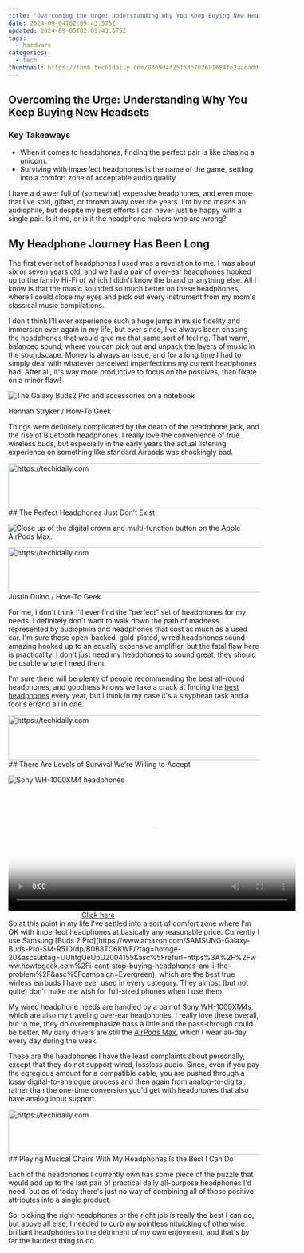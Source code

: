 ```yaml
---
title: "Overcoming the Urge: Understanding Why You Keep Buying New Headsets"
date: 2024-09-04T02:09:43.575Z
updated: 2024-09-05T02:09:43.575Z
tags:
  - hardware
categories:
  - tech
thumbnail: https://thmb.techidaily.com/03b9d4f25f53b702691684fe2aacadda124f8e51ce8909742113d79362ddfedd.jpg
---
```


## Overcoming the Urge: Understanding Why You Keep Buying New Headsets

### Key Takeaways

* When it comes to headphones, finding the perfect pair is like chasing a unicorn.
* Surviving with imperfect headphones is the name of the game, settling into a comfort zone of acceptable audio quality.

 I have a drawer full of (somewhat) expensive headphones, and even more that I've sold, gifted, or thrown away over the years. I'm by no means an audiophile, but despite my best efforts I can never just be happy with a single pair. Is it me, or is it the headphone makers who are wrong?

##  My Headphone Journey Has Been Long

 The first ever set of headphones I used was a revelation to me. I was about six or seven years old, and we had a pair of over-ear headphones hooked up to the family Hi-Fi of which I didn't know the brand or anything else. All I know is that the music sounded so much better on these headphones, where I could close my eyes and pick out every instrument from my mom's classical music compilations.

 I don't think I'll ever experience such a huge jump in music fidelity and immersion ever again in my life, but ever since, I've always been chasing the headphones that would give me that same sort of feeling. That warm, balanced sound, where you can pick out and unpack the layers of music in the soundscape. Money is always an issue, and for a long time I had to simply deal with whatever perceived imperfections my current headphones had. After all, it's way more productive to focus on the positives, than fixate on a minor flaw!

![The Galaxy Buds2 Pro and accessories on a notebook](https://static1.howtogeekimages.com/wordpress/wp-content/uploads/2023/07/52989256439_baaf4e146b_o.jpg) 

Hannah Stryker / How-To Geek

 Things were definitely complicated by the death of the headphone jack, and the rise of Bluetooth headphones. I really love the convenience of true wireless buds, but especially in the early years the actual listening experience on something like standard Airpods was shockingly bad.

<!-- affiliate ads begin -->
<a href="https://aligracehair.sjv.io/c/5597632/2027181/19272" target="_top" id="2027181">
  <img src="//a.impactradius-go.com/display-ad/19272-2027181" border="0" alt="https://techidaily.com" width="728" height="90"/>
</a>
<img height="0" width="0" src="https://aligracehair.sjv.io/i/5597632/2027181/19272" style="position:absolute;visibility:hidden;" border="0" />
<!-- affiliate ads end -->
##  The Perfect Headphones Just Don’t Exist

![Close up of the digital crown and multi-function button on the Apple AirPods Max.](https://static1.howtogeekimages.com/wordpress/wp-content/uploads/2024/04/52721255122_8971c2e4f1_o.jpg) 

<!-- affiliate ads begin -->
<a href="https://aligracehair.sjv.io/c/5597632/2006919/19272" target="_top" id="2006919">
  <img src="//a.impactradius-go.com/display-ad/19272-2006919" border="0" alt="https://techidaily.com" width="728" height="90"/>
</a>
<img height="0" width="0" src="https://aligracehair.sjv.io/i/5597632/2006919/19272" style="position:absolute;visibility:hidden;" border="0" />
<!-- affiliate ads end -->
Justin Duino / How-To Geek

 For me, I don't think I'll ever find the "perfect" set of headphones for my needs. I definitely don't want to walk down the path of madness represented by audiophilia and headphones that cost as much as a used car. I'm sure those open-backed, gold-plated, wired headphones sound amazing hooked up to an equally expensive amplifier, but the fatal flaw here is practicality. I don't just need my headphones to sound great, they should be usable where I need them.

 I'm sure there will be plenty of people recommending the best all-round headphones, and goodness knows we take a crack at finding the [best headphones](https://mondly-stories.techidaily.com/perfezionamento-dei-numeri-italiani-per-la-comunicazione-da-1-1000/) every year, but I think in my case it's a sisyphean task and a fool's errand all in one.

<!-- affiliate ads begin -->
<a href="https://aligracehair.sjv.io/c/5597632/1938721/19272" target="_top" id="1938721">
  <img src="//a.impactradius-go.com/display-ad/19272-1938721" border="0" alt="https://techidaily.com" width="728" height="90"/>
</a>
<img height="0" width="0" src="https://aligracehair.sjv.io/i/5597632/1938721/19272" style="position:absolute;visibility:hidden;" border="0" />
<!-- affiliate ads end -->
##  There Are Levels of Survival We’re Willing to Accept

![Sony WH-1000XM4 headphones](https://static1.howtogeekimages.com/wordpress/wp-content/uploads/2022/06/Sony-WH-1000XM4.jpg) 

<!-- affiliate ads begin -->
<span id="1983551">
					<video width="576" height="240" style="cursor:pointer"
           poster="//a.impactradius-go.com/display-clicktoplayimage/1983551.png"
           onclick="if(!this.playClicked){this.play();this.setAttribute('controls',true);this.playClicked=true;}">
	   <source src="//a.impactradius-go.com/display-ad/22993-1983551">
	   <img src="//a.impactradius-go.com/display-clicktoplayimage/1983551.png" style="border: none; height: 100%; width: 100%; object-fit: contain">
	</video>
	<div style="width:360px;text-align:center"><a href="javascript:window.open(decodeURIComponent('https%3A%2F%2Fhomestyler.sjv.io%2Fc%2F5597632%2F1983551%2F22993'), '_blank');void(0);">Click here</a></div>
</span>
<img height="0" width="0" src="https://imp.pxf.io/i/5597632/1983551/22993" style="position:absolute;visibility:hidden;" border="0" />
<!-- affiliate ads end -->
 So at this point in my life I've settled into a sort of comfort zone where I'm OK with imperfect headphones at basically any reasonable price. Currently I use Samsung [Buds 2 Pro](https://www.amazon.com/SAMSUNG-Galaxy-Buds-Pro-SM-R510/dp/B0B8TC6KWF/?tag=hotoge-20&ascsubtag=UUhtgUeUpU2004155&asc%5Frefurl=https%3A%2F%2Fwww.howtogeek.com%2Fi-cant-stop-buying-headphones-am-i-the-problem%2F&asc%5Fcampaign=Evergreen), which are the best true wirless earbuds I have ever used in every category. They almost (but not quite) don't make me wish for full-sized phones when I use them.

 My wired headphone needs are handled by a pair of [Sony WH-1000XM4s](https://www.amazon.com/Sony-WH-1000XM4-Canceling-Headphones-phone-call/dp/B0863TXGM3/?tag=hotoge-20&ascsubtag=UUhtgUeUpU2004155&asc%5Frefurl=https%3A%2F%2Fwww.howtogeek.com%2Fi-cant-stop-buying-headphones-am-i-the-problem%2F&asc%5Fcampaign=Evergreen), which are also my traveling over-ear headphones. I really love these overall, but to me, they do overemphasize bass a little and the pass-through could be better. My daily drivers are still the [AirPods Max](https://www.amazon.com/New-Apple-AirPods-Max-Blue/dp/B08PZJN7BD/?tag=hotoge-20&ascsubtag=UUhtgUeUpU2004155&asc%5Frefurl=https%3A%2F%2Fwww.howtogeek.com%2Fi-cant-stop-buying-headphones-am-i-the-problem%2F&asc%5Fcampaign=Evergreen), which I wear all-day, every day during the week.

 These are the headphones I have the least complaints about personally, except that they do not support wired, lossless audio. Since, even if you pay the egregious amount for a compatible cable, you are pushed through a lossy digital-to-analogue process and then again from analog-to-digital, rather than the one-time conversion you'd get with headphones that also have analog input support.

<!-- affiliate ads begin -->
<a href="https://appsumo.8odi.net/c/5597632/2100530/7443" target="_top" id="2100530">
  <img src="//a.impactradius-go.com/display-ad/7443-2100530" border="0" alt="https://techidaily.com" width="728" height="90"/>
</a>
<img height="0" width="0" src="https://appsumo.8odi.net/i/5597632/2100530/7443" style="position:absolute;visibility:hidden;" border="0" />
<!-- affiliate ads end -->
##  Playing Musical Chairs With My Headphones Is the Best I Can Do

 Each of the headphones I currently own has some piece of the puzzle that would add up to the last pair of practical daily all-purpose headphones I'd need, but as of today there's just no way of combining all of those positive attributes into a single product.

 So, picking the right headphones or the right job is really the best I can do, but above all else, I needed to curb my pointless nitpicking of otherwise brilliant headphones to the detriment of my own enjoyment, and that's by far the hardest thing to do.

<ins class="adsbygoogle"
     style="display:block"
     data-ad-format="autorelaxed"
     data-ad-client="ca-pub-7571918770474297"
     data-ad-slot="1223367746"></ins>



<ins class="adsbygoogle"
     style="display:block"
     data-ad-client="ca-pub-7571918770474297"
     data-ad-slot="8358498916"
     data-ad-format="auto"
     data-full-width-responsive="true"></ins>



